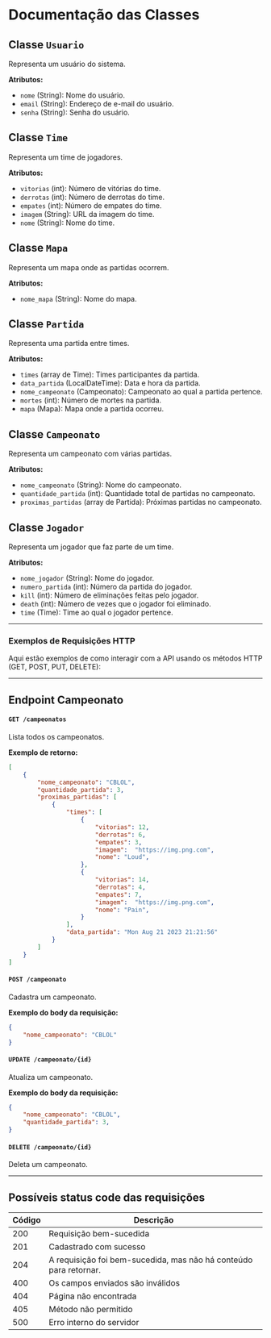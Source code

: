 # Documentação das Classes

## Classe `Usuario`

Representa um usuário do sistema.

**Atributos:**
- `nome` (String): Nome do usuário.
- `email` (String): Endereço de e-mail do usuário.
- `senha` (String): Senha do usuário.

## Classe `Time`

Representa um time de jogadores.

**Atributos:**
- `vitorias` (int): Número de vitórias do time.
- `derrotas` (int): Número de derrotas do time.
- `empates` (int): Número de empates do time.
- `imagem` (String): URL da imagem do time.
- `nome` (String): Nome do time.

## Classe `Mapa`

Representa um mapa onde as partidas ocorrem.

**Atributos:**
- `nome_mapa` (String): Nome do mapa.

## Classe `Partida`

Representa uma partida entre times.

**Atributos:**
- `times` (array de Time): Times participantes da partida.
- `data_partida` (LocalDateTime): Data e hora da partida.
- `nome_campeonato` (Campeonato): Campeonato ao qual a partida pertence.
- `mortes` (int): Número de mortes na partida.
- `mapa` (Mapa): Mapa onde a partida ocorreu.

## Classe `Campeonato`

Representa um campeonato com várias partidas.

**Atributos:**
- `nome_campeonato` (String): Nome do campeonato.
- `quantidade_partida` (int): Quantidade total de partidas no campeonato.
- `proximas_partidas` (array de Partida): Próximas partidas no campeonato.

## Classe `Jogador`

Representa um jogador que faz parte de um time.

**Atributos:**
- `nome_jogador` (String): Nome do jogador.
- `numero_partida` (int): Número da partida do jogador.
- `kill` (int): Número de eliminações feitas pelo jogador.
- `death` (int): Número de vezes que o jogador foi eliminado.
- `time` (Time): Time ao qual o jogador pertence.

---

### Exemplos de Requisições HTTP

Aqui estão exemplos de como interagir com a API usando os métodos HTTP (GET, POST, PUT, DELETE):

---
## Endpoint **Campeonato**


#### `GET /campeonatos`

Lista todos os campeonatos.

**Exemplo de retorno:**
```json
[
    {
        "nome_campeonato": "CBLOL",
        "quantidade_partida": 3,
        "proximas_partidas": [
            {
                "times": [
                    { 
                        "vitorias": 12,
                        "derrotas": 6,
                        "empates": 3,
                        "imagem":  "https://img.png.com",
                        "nome": "Loud",
                    },
                    { 
                        "vitorias": 14,
                        "derrotas": 4,
                        "empates": 7,
                        "imagem":  "https://img.png.com",
                        "nome": "Pain",
                    }
                ],
                "data_partida": "Mon Aug 21 2023 21:21:56"
            }
        ]
    }
]
```


#### `POST /campeonato`

Cadastra um campeonato.

**Exemplo do body da requisição:**
```json
{ 
    "nome_campeonato": "CBLOL"
}
```

#### `UPDATE /campeonato/{id}`

Atualiza um campeonato.

**Exemplo do body da requisição:**
```json
{ 
    "nome_campeonato": "CBLOL",
    "quantidade_partida": 3,
}
```

#### `DELETE /campeonato/{id}`

Deleta um campeonato.

---

## Possíveis status code das requisições

| Código | Descrição
|-|-
| 200 | Requisição bem-sucedida
| 201 | Cadastrado com sucesso
| 204 | A requisição foi bem-sucedida, mas não há conteúdo para retornar.
| 400 | Os campos enviados são inválidos
| 404 | Página não encontrada
| 405 | Método não permitido
| 500 | Erro interno do servidor